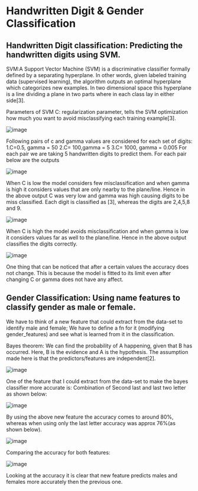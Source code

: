 # Handwritten Digit & Gender Classification

## Handwritten Digit classification: Predicting the handwritten digits using SVM.

SVM:A Support Vector Machine (SVM) is a discriminative classifier formally defined by a separating hyperplane. In other words, given labeled training data (supervised learning), the algorithm outputs an optimal hyperplane which categorizes new examples. In two dimensional space this hyperplane is a line dividing a plane in two parts where in each class lay in either side[3].



Parameters of SVM
C: regularization parameter, tells the SVM optimization how much you want to avoid misclassifying each training example[3].

![image](https://user-images.githubusercontent.com/26432753/72310711-4f25aa80-367a-11ea-80af-0fbdd7a6cec1.png)

Following pairs of c and gamma values are considered for each set of digits:
1.C=0.5, gamma = 50
2.C= 100,gamma = 5
3.C= 1000, gamma = 0.005
For each pair we are taking 5 handwritten digits to predict them. For each pair below are the outputs

![image](https://user-images.githubusercontent.com/26432753/72310775-9318af80-367a-11ea-8f24-86ad9b13a45a.png)


When C is low the model considers few misclassification and when gamma is high it considers values that are only nearby to the plane/line. Hence in the above output C was very low and gamma was high causing digits to be miss classified. Each digit is classified as [3], whereas the digits are 2,4,5,8 and 9.


![image](https://user-images.githubusercontent.com/26432753/72310818-ae83ba80-367a-11ea-8160-df8e3dd84ad9.png)

When C is high the model avoids misclassification and when gamma is low it considers values far as well to the plane/line. Hence in the above output classifies the digits correctly.

![image](https://user-images.githubusercontent.com/26432753/72310841-be9b9a00-367a-11ea-84a0-77dc9d91d72d.png)

One thing that can be noticed that after a certain values the accuracy does not change. This is because the model is fitted to its limit even after changing C or gamma does not have any affect.

## Gender Classification: Using name features to classify gender as male or female.

We have to think of a new feature that could extract from the data-set to identify male and female; We have to define a fn for it (modifying gender_features) and see what is learned from it in the classification.

Bayes theorem: We can find the probability of A happening, given that B has occurred. Here, B is the evidence and A is the hypothesis. The assumption made here is that the predictors/features are independent[2].

![image](https://user-images.githubusercontent.com/26432753/72310590-07068800-367a-11ea-92c7-b3235ae1bc51.png)

One of the feature that I could extract from the data-set to make the bayes classifier more accurate is:
Combination of Second last and last two letter as shown below: 

![image](https://user-images.githubusercontent.com/26432753/72310600-0b32a580-367a-11ea-96a7-3fc0be092b79.png)

By using the above new feature the accuracy comes to around 80%, whereas when using only the last letter accuracy was approx 76%(as shown below).

![image](https://user-images.githubusercontent.com/26432753/72310611-1259b380-367a-11ea-9009-ba3e6f18ee6d.png)

Comparing the accuracy for both features:

![image](https://user-images.githubusercontent.com/26432753/72310621-1685d100-367a-11ea-8895-c3e5cc333496.png)

Looking at the accuracy it is clear that new feature predicts males and females more accurately then the previous one.
